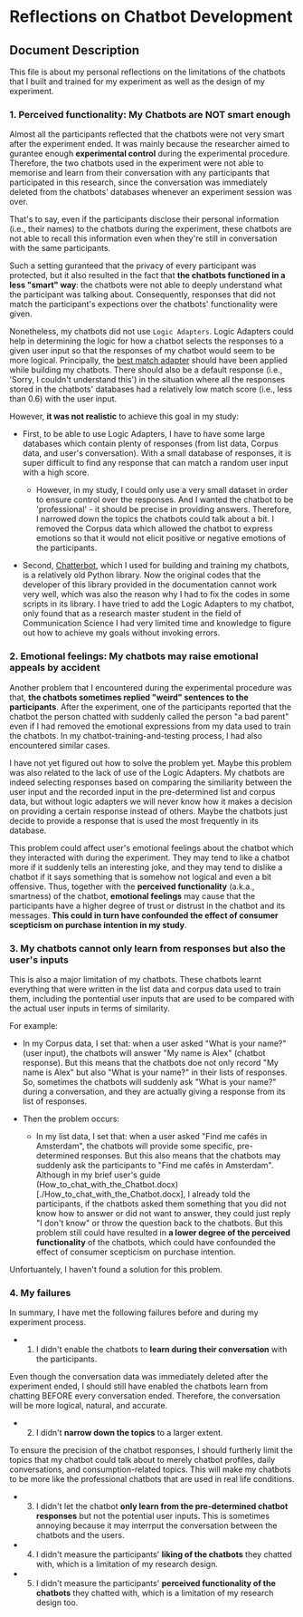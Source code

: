 
# Reflections on Chatbot Development

## Document Description
This file is about my personal reflections on the limitations of the chatbots that I built and trained for my experiment as well as the design of my experiment.

### 1. Perceived functionality: My Chatbots are NOT smart enough

Almost all the participants reflected that the chatbots were not very smart after the experiment ended. It was mainly because the researcher aimed to gurantee enough **experimental control** during the experimental procedure. Therefore, the two chatbots used in the experiment were not able to memorise and learn from their conversation with any participants that participated in this research, since the conversation was immediately deleted from the chatbots' databases whenever an experiment session was over. 

That's to say, even if the participants disclose their personal information (i.e., their names) to the chatbots during the experiment, these chatbots are not able to recall this information even when they're still in conversation with the same participants. 

Such a setting guranteed that the privacy of every participant was protected, but it also resulted in the fact that **the chatbots functioned in a less "smart" way**: the chatbots were not able to deeply understand what the participant was talking about. Consequently, responses that did not match the participant's expections over the chatbots' functionality were given. 

Nonetheless, my chatbots did not use `Logic Adapters`. Logic Adapters could help in determining the logic for how a chatbot selects the responses to a given user input so that the responses of my chatbot would seem to be more logical. Principally, the [best match adapter](https://chatterbot.readthedocs.io/en/latest/logic/index.html#best-match-adapter) should have been applied while building my chatbots. There should also be a default response (i.e., 'Sorry, I couldn't understand this') in the situation where all the responses stored in the chatbots' databases had a relatively low match score (i.e., less than 0.6) with the user input. 

However, **it was not realistic** to achieve this goal in my study:

- First, to be able to use Logic Adapters, I have to have some large databases which contain plenty of responses (from list data, Corpus data, and user's conversation). With a small database of responses, it is super difficult to find any response that can match a random user input with a high score.
  
  - However, in my study, I could only use a very small dataset in order to ensure control over the responses. And I wanted the chatbot to be 'professional' - it should be precise in providing answers. Therefore, I narrowed down the topics the chatbots could talk about a bit. I removed the Corpus data which allowed the chatbot to express emotions so that it would not elicit positive or negative emotions of the participants.

- Second, [Chatterbot](https://github.com/gunthercox/ChatterBot), which I used for building and training my chatbots, is a relatively old Python library. Now the original codes that the developer of this library provided in the documentation cannot work very well, which was also the reason why I had to fix the codes in some scripts in its library. I have tried to add the Logic Adapters to my chatbot, only found that as a research master student in the field of Communication Science I had very limited time and knowledge to figure out how to achieve my goals without invoking errors.

### 2. Emotional feelings: My chatbots may raise emotional appeals by accident

Another problem that I encountered during the experimental procedure was that, **the chatbots sometimes replied "weird" sentences to the participants**. After the experiment, one of the participants reported that the chatbot the person chatted with suddenly called the person "a bad parent" even if I had removed the emotional expressions from my data used to train the chatbots. In my chatbot-training-and-testing process, I had also encountered similar cases. 

I have not yet figured out how to solve the problem yet. Maybe this problem was also related to the lack of use of the Logic Adapters. My chatbots are indeed selecting responses based on comparing the similiarity between the user input and the recorded input in the pre-determined list and corpus data, but without logic adapters we will never know how it makes a decision on providing a certain response instead of others. Maybe the chatbots just decide to provide a response that is used the most frequently in its database.

This problem could affect user's emotional feelings about the chatbot which they interacted with during the experiment. They may tend to like a chatbot more if it suddenly tells an interesting joke, and they may tend to dislike a chatbot if it says something that is somehow not logical and even a bit offensive. Thus, together with the **perceived functionality** (a.k.a., smartness) of the chatbot, **emotional feelings** may cause that the participants have a higher degree of trust or distrust in the chatbot and its messages. **This could in turn have confounded the effect of consumer scepticism on purchase intention in my study**. 

### 3. My chatbots cannot only learn from responses but also the user's inputs

This is also a major limitation of my chatbots. These chatbots learnt everything that were written in the list data and corpus data used to train them, including the pontential user inputs that are used to be compared with the actual user inputs in terms of similarity. 

For example:

- In my Corpus data, I set that: when a user asked "What is your name?" (user input), the chatbots will answer "My name is Alex" (chatbot response). But this means that the chatbots doe not only record "My name is Alex" but also "What is your name?" in their lists of responses. So, sometimes the chatbots will suddenly ask "What is your name?" during a conversation, and they are actually giving a response from its list of responses.
  
- Then the problem occurs:
  - In my list data, I set that: when a user asked "Find me cafés in Amsterdam", the chatbots will provide some specific, pre-determined responses. But this also means that the chatbots may suddenly ask the participants to "Find me cafés in Amsterdam". Although in my brief user's guide (How_to_chat_with_the_Chatbot.docx)[./How_to_chat_with_the_Chatbot.docx], I already told the participants, if the chatbots asked them something that you did not know how to answer or did not want to answer, they could just reply "I don't know" or throw the question back to the chatbots. But this problem still could have resulted in **a lower degree of the perceived functionality** of the chatbots, which could have confounded the effect of consumer scepticism on purchase intention.
 
Unfortuantely, I haven't found a solution for this problem.

### 4. My failures

In summary, I have met the following failures before and during my experiment process.

- 1) I didn't enable the chatbots to **learn during their conversation** with the participants.

Even though the conversation data was immediately deleted after the experiment ended, I should still have enabled the chatbots learn from chatting BEFORE every conversation ended. Therefore, the conversation will be more logical, natural, and accurate.
     
- 2) I didn't **narrow down the topics** to a larger extent.
    
To ensure the precision of the chatbot responses, I should furtherly limit the topics that my chatbot could talk about to merely chatbot profiles, daily conversations, and consumption-related topics. This will make my chatbots to be more like the professional chatbots that are used in real life conditions.

- 3) I didn't let the chatbot **only learn from the pre-determined chatbot responses** but not the potential user inputs. This is sometimes annoying because it may interrput the conversation between the chatbots and the users.
     
- 4) I didn't measure the participants' **liking of the chatbots** they chatted with, which is a limitation of my research design.
    
- 5) I didn't measure the participants' **perceived functionality of the chatbots** they chatted with, which is a limitation of my research design too. 

